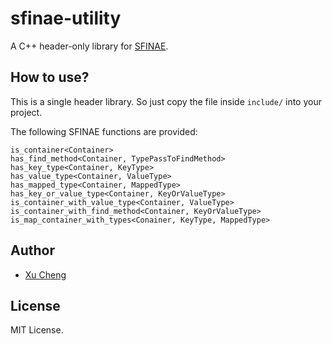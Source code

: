 # sfinae-utility

A C++ header-only library for [SFINAE](http://en.cppreference.com/w/cpp/language/sfinae).

## How to use?

This is a single header library. So just copy the file inside `include/` into your project.

The following SFINAE functions are provided:
```
is_container<Container>
has_find_method<Container, TypePassToFindMethod>
has_key_type<Container, KeyType>
has_value_type<Container, ValueType>
has_mapped_type<Container, MappedType>
has_key_or_value_type<Container, KeyOrValueType>
is_container_with_value_type<Container, ValueType>
is_container_with_find_method<Container, KeyOrValueType>
is_map_container_with_types<Conainer, KeyType, MappedType>
```

## Author

* [Xu Cheng](https://xuc.me)

## License

MIT License.
